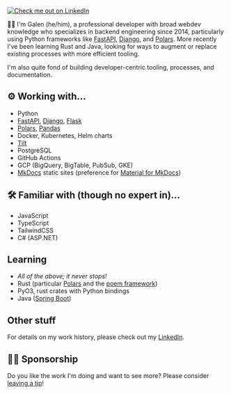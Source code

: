 [![Check me out on LinkedIn](https://img.shields.io/badge/Galen%20Rice-blue?logo=linkedin&logoColor=white&style=for-the-badge)][linkedin]

👋🏻 I'm Galen (he/him),
a professional developer with broad webdev knowledge who specializes in backend engineering since 2014,
particularly using Python frameworks like [FastAPI], [Django], and [Polars].
More recently I've been learning Rust and Java,
looking for ways to augment or replace existing processes with more efficient tooling.

I'm also quite fond of building developer-centric tooling, processes, and documentation.

## ⚙ Working with...

- Python
- [FastAPI], [Django], [Flask]
- [Polars], [Pandas]
- Docker, Kubernetes, Helm charts
- [Tilt]
- PostgreSQL
- GitHub Actions
- GCP (BigQuery, BigTable, PubSub, GKE)
- [MkDocs] static sites (preference for [Material for MkDocs])

## 🛠 Familiar with (though no expert in)...

- JavaScript
- TypeScript
- TailwindCSS
- C# (ASP.NET)

## Learning

- _All of the above; it never stops!_
- Rust (particular [Polars] and the [poem framework][poem-rust])
- PyO3, rust crates with Python bindings
- Java ([Spring Boot])

## Other stuff

For details on my work history,
please check out my [LinkedIn].

## 🙏🏻 Sponsorship

Do you like the work I'm doing and want to see more?
Please consider [leaving a tip][sponsorship]!

[django]: https://www.djangoproject.com/
[fastapi]: https://fastapi.tiangolo.com/
[flask]: https://flask.palletsprojects.com/en/3.0.x/
[linkedin]: https://www.linkedin.com/in/thegman/
[material for mkdocs]: https://squidfunk.github.io/mkdocs-material/
[mkdocs]: https://www.mkdocs.org/
[pandas]: https://pandas.pydata.org/pandas-docs/stable/index.html
[poem-rust]: https://github.com/poem-web/poem
[polars]: https://pola.rs/
[sponsorship]: https://github.com/sponsors/GriceTurrble
[spring boot]: https://spring.io/projects/spring-boot
[tilt]: https://tilt.dev/
